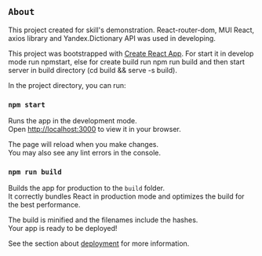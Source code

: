 ## `About`

This project created for skill's demonstration. React-router-dom, MUI React, axios library and Yandex.Dictionary API was used in developing.

This project was bootstrapped with [Create React App](https://github.com/facebook/create-react-app). For start it in develop mode run npmstart, else for create build run npm run build and then start server in build directory (cd build && serve -s build).

In the project directory, you can run:

### `npm start`

Runs the app in the development mode.\
Open [http://localhost:3000](http://localhost:3000) to view it in your browser.

The page will reload when you make changes.\
You may also see any lint errors in the console.


### `npm run build`

Builds the app for production to the `build` folder.\
It correctly bundles React in production mode and optimizes the build for the best performance.

The build is minified and the filenames include the hashes.\
Your app is ready to be deployed!

See the section about [deployment](https://facebook.github.io/create-react-app/docs/deployment) for more information.

